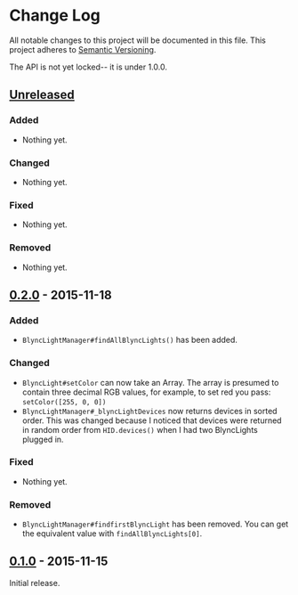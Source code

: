 # Change Log

All notable changes to this project will be documented in this file.
This project adheres to [Semantic Versioning](http://semver.org/).

The API is not yet locked-- it is under 1.0.0.

## [Unreleased]

### Added
- Nothing yet.

### Changed
- Nothing yet.

### Fixed
- Nothing yet.

### Removed
- Nothing yet.

## [0.2.0] - 2015-11-18

### Added
- `BlyncLightManager#findAllBlyncLights()` has been added.

### Changed

- `BlyncLight#setColor` can now take an Array. The array is presumed
  to contain three decimal RGB values, for example, to set red you
  pass: `setColor([255, 0, 0])`
- `BlyncLightManager#_blyncLightDevices` now returns devices in sorted
  order. This was changed because I noticed that devices were returned
  in random order from `HID.devices()` when I had two BlyncLights
  plugged in.

### Fixed
- Nothing yet.

### Removed
- `BlyncLightManager#findfirstBlyncLight` has been removed. You can
  get the equivalent value with `findAllBlyncLights[0]`.

## [0.1.0] - 2015-11-15

Initial release.

[Unreleased]: https://github.com/jedcn/blync-core/compare/v0.2.0...HEAD
[0.2.0]: https://github.com/jedcn/blync-core/compare/v0.1.0...v0.2.0
[0.1.0]: https://github.com/jedcn/blync-core/tree/v0.1.0
